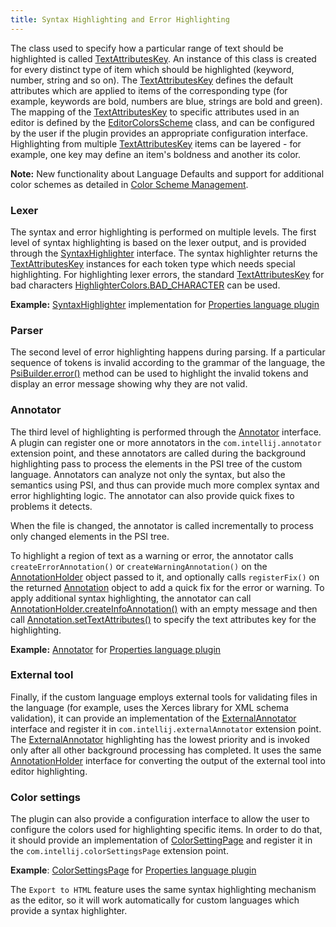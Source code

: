 ```yaml
---
title: Syntax Highlighting and Error Highlighting
---
```


The class used to specify how a particular range of text should be highlighted is called
[TextAttributesKey](https://github.com/JetBrains/intellij-community/blob/master/platform/core-api/src/com/intellij/openapi/editor/colors/TextAttributesKey.java).
An instance of this class is created for every distinct type of item which should be highlighted (keyword, number, string and so on).
The
[TextAttributesKey](https://github.com/JetBrains/intellij-community/blob/master/platform/core-api/src/com/intellij/openapi/editor/colors/TextAttributesKey.java)
defines the default attributes which are applied to items of the corresponding type (for example, keywords are bold, numbers are blue, strings are bold and green).
The mapping of the
[TextAttributesKey](https://github.com/JetBrains/intellij-community/blob/master/platform/core-api/src/com/intellij/openapi/editor/colors/TextAttributesKey.java)
to specific attributes used in an editor is defined by the
[EditorColorsScheme](https://github.com/JetBrains/intellij-community/blob/master/platform/editor-ui-api/src/com/intellij/openapi/editor/colors/EditorColorsScheme.java)
class, and can be configured by the user if the plugin provides an appropriate configuration interface.
Highlighting from multiple
[TextAttributesKey](https://github.com/JetBrains/intellij-community/blob/master/platform/core-api/src/com/intellij/openapi/editor/colors/TextAttributesKey.java)
items can be layered - for example, one key may define an item's boldness and another its color.

**Note:**
New functionality about Language Defaults and support for additional color schemes as detailed in
[Color Scheme Management](/reference_guide/color_scheme_management.md).


### Lexer

The syntax and error highlighting is performed on multiple levels.
The first level of syntax highlighting is based on the lexer output, and is provided through the
[SyntaxHighlighter](https://github.com/JetBrains/intellij-community/blob/master/platform/editor-ui-api/src/com/intellij/openapi/fileTypes/SyntaxHighlighter.java)
interface.
The syntax highlighter returns the
[TextAttributesKey](https://github.com/JetBrains/intellij-community/blob/master/platform/core-api/src/com/intellij/openapi/editor/colors/TextAttributesKey.java)
instances for each token type which needs special highlighting.
For highlighting lexer errors, the standard
[TextAttributesKey](https://github.com/JetBrains/intellij-community/blob/master/platform/core-api/src/com/intellij/openapi/editor/colors/TextAttributesKey.java)
for bad characters
[HighlighterColors.BAD_CHARACTER](https://github.com/JetBrains/intellij-community/blob/master/platform/editor-ui-api/src/com/intellij/openapi/editor/HighlighterColors.java)
can be used.

**Example:**
[SyntaxHighlighter](https://github.com/JetBrains/intellij-community/blob/master/plugins/properties/properties-psi-api/src/com/intellij/lang/properties/PropertiesHighlighter.java)
implementation for
[Properties language plugin](https://github.com/JetBrains/intellij-community/tree/master/plugins/properties/)


### Parser

The second level of error highlighting happens during parsing.
If a particular sequence of tokens is invalid according to the grammar of the language, the
[PsiBuilder.error()](https://github.com/JetBrains/intellij-community/blob/master/platform/core-api/src/com/intellij/lang/PsiBuilder.java)
method can be used to highlight the invalid tokens and display an error message showing why they are not valid.

### Annotator

The third level of highlighting is performed through the
[Annotator](https://github.com/JetBrains/intellij-community/blob/master/platform/analysis-api/src/com/intellij/lang/annotation/Annotator.java)
interface.
A plugin can register one or more annotators in the ```com.intellij.annotator``` extension point, and these annotators are called during the background highlighting pass to process the elements in the PSI tree of the custom language.
Annotators can analyze not only the syntax, but also the semantics using PSI, and thus can provide much more complex syntax and error highlighting logic.
The annotator can also provide quick fixes to problems it detects.

When the file is changed, the annotator is called incrementally to process only changed elements in the PSI tree.

To highlight a region of text as a warning or error, the annotator calls ```createErrorAnnotation()``` or ```createWarningAnnotation()``` on the
[AnnotationHolder](https://github.com/JetBrains/intellij-community/blob/master/platform/analysis-api/src/com/intellij/lang/annotation/AnnotationHolder.java)
object passed to it, and optionally calls ```registerFix()``` on the returned
[Annotation](https://github.com/JetBrains/intellij-community/blob/master/platform/analysis-api/src/com/intellij/lang/annotation/Annotation.java)
object to add a quick fix for the error or warning.
To apply additional syntax highlighting, the annotator can call
[AnnotationHolder.createInfoAnnotation()](https://github.com/JetBrains/intellij-community/blob/master/platform/analysis-api/src/com/intellij/lang/annotation/AnnotationHolder.java)
with an empty message and then call
[Annotation.setTextAttributes()](https://github.com/JetBrains/intellij-community/blob/master/platform/analysis-api/src/com/intellij/lang/annotation/Annotation.java)
to specify the text attributes key for the highlighting.

**Example:**
[Annotator](https://github.com/JetBrains/intellij-community/blob/master/plugins/properties/properties-psi-impl/src/com/intellij/lang/properties/PropertiesAnnotator.java)
for
[Properties language plugin](https://github.com/JetBrains/intellij-community/tree/master/plugins/properties/)


### External tool

Finally, if the custom language employs external tools for validating files in the language (for example, uses the Xerces library for XML schema validation), it can provide an implementation of the
[ExternalAnnotator](https://github.com/JetBrains/intellij-community/blob/master/platform/analysis-api/src/com/intellij/lang/annotation/ExternalAnnotator.java)
interface and register it in `com.intellij.externalAnnotator` extension point.
The
[ExternalAnnotator](https://github.com/JetBrains/intellij-community/blob/master/platform/analysis-api/src/com/intellij/lang/annotation/ExternalAnnotator.java)
highlighting has the lowest priority and is invoked only after all other background processing has completed.
It uses the same
[AnnotationHolder](https://github.com/JetBrains/intellij-community/blob/master/platform/analysis-api/src/com/intellij/lang/annotation/AnnotationHolder.java)
interface for converting the output of the external tool into editor highlighting.

### Color settings

The plugin can also provide a configuration interface to allow the user to configure the colors used for highlighting specific items.
In order to do that, it should provide an implementation of
[ColorSettingPage](https://github.com/JetBrains/intellij-community/blob/master/platform/lang-api/src/com/intellij/openapi/options/colors/ColorSettingsPage.java)
and register it in the ```com.intellij.colorSettingsPage``` extension point.

**Example**:
[ColorSettingsPage](https://github.com/JetBrains/intellij-community/blob/master/plugins/properties/src/com/intellij/openapi/options/colors/pages/PropertiesColorsPage.java)
for
[Properties language plugin](https://github.com/JetBrains/intellij-community/tree/master/plugins/properties/)

The ```Export to HTML``` feature uses the same syntax highlighting mechanism as the editor, so it will work automatically for custom languages which provide a syntax highlighter.
